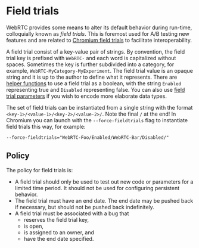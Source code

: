 # Field trials

<?% config.freshness.owner = 'lndmrk' %?>
<?% config.freshness.reviewed = '2022-06-22' %?>

WebRTC provides some means to alter its default behavior during run-time,
colloquially known as *field trials*. This is foremost used for A/B testing new
features and are related to [Chromium field trials](https://chromium.googlesource.com/chromium/src/+/main/testing/variations/README.md)
to facilitate interoperability.

A field trial consist of a key-value pair of strings. By convention, the field
trial key is prefixed with `WebRTC-` and each word is capitalized without
spaces. Sometimes the key is further subdivided into a category, for example,
`WebRTC-MyCategory-MyExperiment`. The field trial value is an opaque string and
it is up to the author to define what it represents. There are
[helper functions](https://webrtc.googlesource.com/src/+/refs/heads/main/api/field_trials_view.h)
to use a field trial as a boolean, with the string `Enabled` representing true
and `Disabled` representing false. You can also use [field trial parameters](https://webrtc.googlesource.com/src/+/refs/heads/main/rtc_base/experiments/field_trial_parser.h)
if you wish to encode more elaborate data types.

The set of field trials can be instantiated from a single string with the format
`<key-1>/<value-1>/<key-2>/<value-2>/`. Note the final `/` at the end! In
Chromium you can launch with the `--force-fieldtrials` flag to instantiate field
trials this way, for example:

```
--force-fieldtrials="WebRTC-Foo/Enabled/WebRTC-Bar/Disabled/"
```

## Policy

The policy for field trials is:

  - A field trial should only be used to test out new code or parameters for a
    limited time period. It should not be used for configuring persistent
    behavior.
  - The field trial must have an end date. The end date may be pushed back if
    necessary, but should not be pushed back indefinitely.
  - A field trial must be associated with a bug that
      - reserves the field trial key,
      - is open,
      - is assigned to an owner, and
      - have the end date specified.
